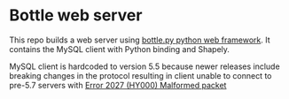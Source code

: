 # Bottle web server

This repo builds a web server using [bottle.py python web framework](http://bottlepy.org/docs/dev/index.html). It contains the MySQL client with Python binding and Shapely.

MySQL client is hardcoded to version 5.5 because newer releases include breaking changes in the protocol resulting in client unable to connect to pre-5.7 servers with [Error 2027 (HY000) Malformed packet](http://dba.stackexchange.com/questions/135343/server-responds-with-empty-packet-during-session-negotiation-resulting-in-client)
